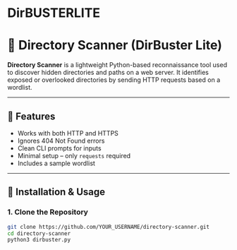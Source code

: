 # DirBUSTERLITE

# 🔎 Directory Scanner (DirBuster Lite)

**Directory Scanner** is a lightweight Python-based reconnaissance tool used to discover hidden directories and paths on a web server. It identifies exposed or overlooked directories by sending HTTP requests based on a wordlist.

---

## 📌 Features

- Works with both HTTP and HTTPS
- Ignores 404 Not Found errors
- Clean CLI prompts for inputs
- Minimal setup – only `requests` required
- Includes a sample wordlist

---

## 🚀 Installation & Usage

### 1. Clone the Repository
```bash
git clone https://github.com/YOUR_USERNAME/directory-scanner.git
cd directory-scanner
python3 dirbuster.py
